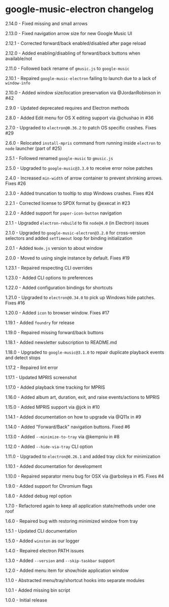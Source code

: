 # google-music-electron changelog
2.14.0 - Fixed missing and small arrows

2.13.0 - Fixed navigation arrow size for new Google Music UI

2.12.1 - Corrected forward/back enabled/disabled after page reload

2.12.0 - Added enabling/disabling of forward/back buttons when available/not

2.11.0 - Followed back rename of `gmusic.js` to  `google-music`

2.10.1 - Repaired `google-music-electron` failing to launch due to a lack of `window-info`

2.10.0 - Added window size/location preservation via @JordanRobinson in #42

2.9.0 - Updated deprecated requires and Electron methods

2.8.0 - Added Edit menu for OS X editing support via @chushao in #36

2.7.0 - Upgraded to `electron@0.36.2` to patch OS specific crashes. Fixes #29

2.6.0 - Relocated `install-mpris` command from running inside `electron` to `node` launcher (part of #25)

2.5.1 - Followed renamed `google-music` to `gmusic.js`

2.5.0 - Upgraded to `google-music@3.3.0` to receive error noise patches

2.4.0 - Increased `min-width` of arrow container to prevent shrinking arrows. Fixes #26

2.3.0 - Added truncation to tooltip to stop Windows crashes. Fixes #24

2.2.1 - Corrected license to SPDX format by @execat in #23

2.2.0 - Added support for `paper-icon-button` navigation

2.1.1 - Upgraded `electron-rebuild` to fix `node@4.0` (in Electron) issues

2.1.0 - Upgraded to `google-music-electron@3.2.0` for cross-version selectors and added `setTimeout` loop for binding initialization

2.0.1 - Added `Node.js` version to about window

2.0.0 - Moved to using single instance by default. Fixes #19

1.23.1 - Repaired respecting CLI overrides

1.23.0 - Added CLI options to preferences

1.22.0 - Added configuration bindings for shortcuts

1.21.0 - Upgraded to `electron@0.34.0` to pick up Windows hide patches. Fixes #16

1.20.0 - Added `icon` to browser window. Fixes #17

1.19.1 - Added `foundry` for release

1.19.0 - Repaired missing forward/back buttons

1.18.1 - Added newsletter subscription to README.md

1.18.0 - Upgraded to `google-music@3.1.0` to repair duplicate playback events and detect stops

1.17.2 - Repaired lint error

1.17.1 - Updated MPRIS screenshot

1.17.0 - Added playback time tracking for MPRIS

1.16.0 - Added album art, duration, exit, and raise events/actions to MPRIS

1.15.0 - Added MPRIS support via @jck in #10

1.14.1 - Added documentation on how to upgrade via @Q11x in #9

1.14.0 - Added "Forward/Back" navigation buttons. Fixed #6

1.13.0 - Added `--minimize-to-tray` via @kempniu in #8

1.12.0 - Added `--hide-via-tray` CLI option

1.11.0 - Upgraded to `electron@0.26.1` and added tray click for minimization

1.10.1 - Added documentation for development

1.10.0 - Repaired separator menu bug for OSX via @arboleya in #5. Fixes #4

1.9.0 - Added support for Chromium flags

1.8.0 - Added debug repl option

1.7.0 - Refactored again to keep all application state/methods under one roof

1.6.0 - Repaired bug with restoring minimized window from tray

1.5.1 - Updated CLI documentation

1.5.0 - Added `winston` as our logger

1.4.0 - Repaired electron PATH issues

1.3.0 - Added `--version` and `--skip-taskbar` support

1.2.0 - Added menu item for show/hide application window

1.1.0 - Abstracted menu/tray/shortcut hooks into separate modules

1.0.1 - Added missing bin script

1.0.0 - Initial release
